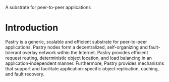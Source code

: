 A substrate for peer-to-peer applications

# Introduction #

Pastry is a generic, scalable and efficient substrate for peer-to-peer applications. Pastry nodes form a decentralized, self-organizing and fault-tolerant overlay network within the Internet. Pastry provides efficient request routing, deterministic object location, and load balancing in an application-independent manner. Furthermore, Pastry provides mechanisms that support and facilitate application-specific object replication, caching, and fault recovery.